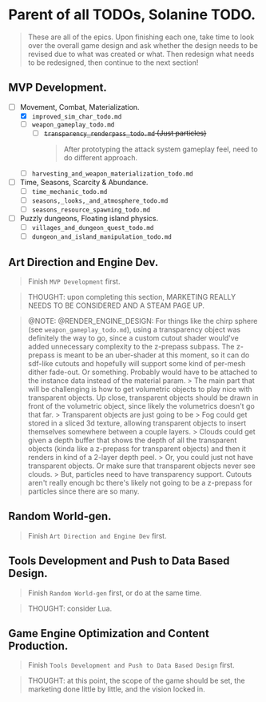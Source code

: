 # Parent of all TODOs, Solanine TODO.

> These are all of the epics. Upon finishing each one, take time to look over the overall
> game design and ask whether the design needs to be revised due to what was created or what.
> Then redesign what needs to be redesigned, then continue to the next section!


## MVP Development.

- [ ] Movement, Combat, Materialization.
    - [x] `improved_sim_char_todo.md`
    - [ ] `weapon_gameplay_todo.md`
        - [ ] ~~`transparency_renderpass_todo.md` (Just particles)~~
            > After prototyping the attack system gameplay feel, need to do different approach.
    - [ ] `harvesting_and_weapon_materialization_todo.md`
- [ ] Time, Seasons, Scarcity & Abundance.
    - [ ] `time_mechanic_todo.md`
    - [ ] `seasons,_looks,_and_atmosphere_todo.md`
    - [ ] `seasons_resource_spawning_todo.md`
- [ ] Puzzly dungeons, Floating island physics.
    - [ ] `villages_and_dungeon_quest_todo.md`
    - [ ] `dungeon_and_island_manipulation_todo.md`

## Art Direction and Engine Dev.

> Finish `MVP Development` first.

> THOUGHT: upon completing this section, MARKETING REALLY NEEDS TO BE CONSIDERED AND A STEAM PAGE UP.

> @NOTE: @RENDER_ENGINE_DESIGN: For things like the chirp sphere (see `weapon_gameplay_todo.md`), using a transparency object was definitely the way to go, since a custom cutout shader would've added unnecessary complexity to the z-prepass subpass. The z-prepass is meant to be an uber-shader at this moment, so it can do sdf-like cutouts and hopefully will support some kind of per-mesh dither fade-out. Or something. Probably would have to be attached to the instance data instead of the material param.
    > The main part that will be challenging is how to get volumetric objects to play nice with transparent objects. Up close, transparent objects should be drawn in front of the volumetric object, since likely the volumetrics doesn't go that far.
        > Transparent objects are just going to be 
        > Fog could get stored in a sliced 3d texture, allowing transparent objects to insert themselves somewhere between a couple layers.
        > Clouds could get given a depth buffer that shows the depth of all the transparent objects (kinda like a z-prepass for transparent objects) and then it renders in kind of a 2-layer depth peel.
        > Or, you could just not have transparent objects. Or make sure that transparent objects never see clouds.
            > But, particles need to have transparency support. Cutouts aren't really enough bc there's likely not going to be a z-prepass for particles since there are so many.


## Random World-gen.

> Finish `Art Direction and Engine Dev` first.


## Tools Development and Push to Data Based Design.

> Finish `Random World-gen` first, or do at the same time.

> THOUGHT: consider Lua.


## Game Engine Optimization and Content Production.

> Finish `Tools Development and Push to Data Based Design` first.

> THOUGHT: at this point, the scope of the game should be set, the marketing done little by little, and the vision locked in.
